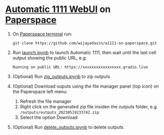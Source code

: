 # [Automatic 1111 WebUI](https://github.com/AUTOMATIC1111/stable-diffusion-webui) on [Paperspace](https://www.paperspace.com)
1. On [Paperspace terminal](https://docs.paperspace.com/gradient/notebooks/terminal/) run:
    ```
    git clone https://github.com/wijayadavin/a1111-on-paperspace.git
    ```

2. Run [launch.ipynb](launch.ipynb) to launch Automatic 1111, then wait until the last cell output showing the public URL, e.g:
   ```
   Running on public URL: https://xxxxxxxxxxxxxxxxx.gradio.live
   ```

3. (Optional) Run [zip_outputs.ipynb](zip_outputs.ipynb) to zip outputs

4. (Optional) Download ouputs using the file manager panel (top icon) on the Paperspace left menu:
    1. Refresh the file manager
    2. Right click on the generated zip file insiden the outputs folder, e.g. `/outputs/outputs_20230519233742.zip`
    3. Select the option Download

5. (Optional) Run [delete_outputs.ipynb](delete_outputs.ipynb) to delete outputs